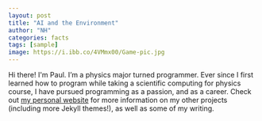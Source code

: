 ```yaml
---
layout: post
title: "AI and the Environment"
author: "NH"
categories: facts
tags: [sample]
image: https://i.ibb.co/4VMmx00/Game-pic.jpg
---
```


Hi there! I'm Paul. I’m a physics major turned programmer. Ever since I first learned how to program while taking a scientific computing for physics course, I have pursued programming as a passion, and as a career. Check out [my personal website](https://www.lenpaul.com/) for more information on my other projects (including more Jekyll themes!), as well as some of my writing.